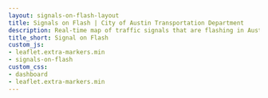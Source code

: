 ```yaml
---
layout: signals-on-flash-layout
title: Signals on Flash | City of Austin Transportation Department
description: Real-time map of traffic signals that are flashing in Austin, Texas.
title_short: Signal on Flash
custom_js:
- leaflet.extra-markers.min
- signals-on-flash
custom_css:
- dashboard
- leaflet.extra-markers.min
---
```



